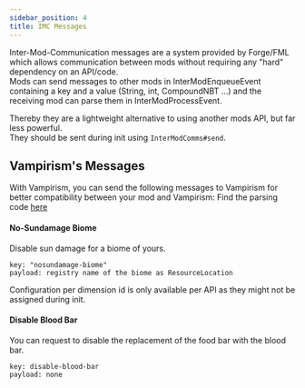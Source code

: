 ```yaml
---
sidebar_position: 4
title: IMC Messages
---
```


Inter-Mod-Communication messages are a system provided by Forge/FML which allows communication between mods without requiring any "hard" dependency on an API/code.  
Mods can send messages to other mods in InterModEnqueueEvent containing a key and a value (String, int, CompoundNBT ...) and the receiving mod can parse them in InterModProcessEvent.  

Thereby they are a lightweight alternative to using another mods API, but far less powerful.  
They should be sent during init using `InterModComms#send`.  

## Vampirism's Messages
With Vampirism, you can send the following messages to Vampirism for better compatibility between your mod and Vampirism:
Find the parsing code [here](https://github.com/TeamLapen/Vampirism/blob/4bf2c73fb860a23de225edbae9c0b1c1ead3dd1a/src/main/java/de/teamlapen/vampirism/modcompat/IMCHandler.java)

#### No-Sundamage Biome
Disable sun damage for a biome of yours.
```
key: "nosundamage-biome"
payload: registry name of the biome as ResourceLocation
```
  
Configuration per dimension id is only available per API as they might not be assigned during init.

#### Disable Blood Bar
You can request to disable the replacement of the food bar with the blood bar.
```
key: disable-blood-bar
payload: none
```